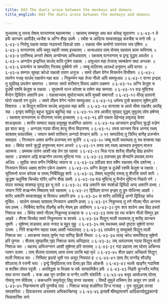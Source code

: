```yaml
---
title: 043 The duels arose between the monkeys and demons
title_english: 043 The duels arose between the monkeys and demons

---
```

<div class="audioEmbed"  caption="श्रीराम-हरिसीताराममूर्ति-घनपाठिभ्यां वचनम्" src="https://archive.org/download/Ramayana-recitation-Sriram-harisItArAmamUrti-Ghanapaati-v2/Kanda_6/Kanda_6_YK-043-The_duels_arose_between_the_monkeys_and_demons_0.mp3"></div>
युध्यताम् तु ततस् तेषाम् वानराणाम् महात्मनाम् ।  
रक्षसाम् सम्बभूव अथ बल कोपह् सुदारुणः ॥ ६-४३-१  
ते हयैः कान्चन आपीडैर् ध्वजैश च अग्नि शैख उपमैः ।  
रथैश च आदित्य सम्काशाइह् कवचैश च मनो रमैः ॥ ६-४३-२  
निर्ययू राक्षस व्याघ्रा नादयन्तो दिशओ दशा ।  
राक्षसा भीम कर्माणो रावणस्य जय एषिणः ॥ ६-४३-३  
वानराणाम् अपि चमूर् महती जयम् इच्चताम् ।  
अभ्यधावत ताम् सेनाम् रक्षसाम् काम रूपिणाम् ॥ ६-४३-४  
एतस्मिन्न् अन्तरे तेषाम् अन्योन्यम् अभिधावताम् ।  
रक्षसाम् वानराणाम् च द्वन्द्व युद्धम् अवर्तत ॥ ६-४३-५  
अन्गदेन इन्द्रजित् सार्धम् वालि पुत्रेण राक्षसः ।  
अयुध्यत महा तेजास् त्र्यम्बकेण यथा अन्धकः ॥ ६-४३-६  
प्रजन्घेन च सम्पातिर् नित्यम् दुर्मर्षणो रणे ।  
जम्बू मालिनम् आरब्धो हनूमान् अपि वानरः ॥ ६-४३-७  
सम्गतः सुमहा क्रोधो राक्षसो रावण अनुजः ।  
समरे तीक्ष्ण वेगेन मित्रघ्नेन विभीषणः ॥ ६-४३-८  
तपनेन गजह् सार्धम् राक्षसेन महा बलः ।  
निकुम्भेन महा तेजा नीलो अपि समयुध्यत ॥ ६-४३-९  
वानर इन्द्रस् तु सुग्रीवह् प्रघसेन समागतः ।  
सम्गतः समरे शरीमान् विरूप अक्षेण लक्ष्मणः ॥ ६-४३-१०  
अग्नि केतुश च दुर्धर्षो रशमि केतुश च राक्षसः ।  
सुप्तघ्नो यज्न कोपश च रामेण सह सम्गताः ॥ ६-४३-११  
वज्र मुष्टिश्च मैन्देन द्विविदेन अशानि प्रभः ।  
राक्षसाभ्याम् सुघोराभ्याम् कपि मुख्यौ समागतौ ॥ ६-४३-१२  
वीरह् प्रतपनो घोरो राक्षसो रण दुर्धरः ।  
समरे तीक्ष्ण वेगेन नलेन समयुध्यत ॥ ६-४३-१३  
धर्मस्य पुत्रो बलवान् सुषेण;इति विशरुतः ।  
स विद्युन् मालिना सार्धम् अयुध्यत महा कपिः ॥ ६-४३-१४  
वानराश च अपरे भीमा राक्षसैर् अपरैह् सह ।  
द्वन्द्वम् समीयुर् बहुधा युद्धाय बहुभिह् सह ॥ ६-४३-१५  
तत्र आसीत् सुमहद् युद्धम् तुमुलम् लोम हर्षणम् ।  
रक्षसाम् वानराणाम् च वीराणाम् जयम् इच्चताम् ॥ ६-४३-१६  
हरि राक्षस देहेभ्यह् प्रसृताह् केशा शाअड्वलाः ।  
शारीर सम्घाट वहाह् प्रसुस्रुह् शओणित आपगाः ॥ ६-४३-१७  
आजघान इन्द्रजित् क्रुद्धो वज्रेण इव शात क्रतुः ।  
अन्गदम् गदया वीरम् शात्रु सैन्य विदारणम् ॥ ६-४३-१८  
तस्य कान्चन चित्र अन्गम् रथम् साशवम् ससारथिम् ।  
जघान समरे शरीमान् अन्गदो वेगवान् कपिः ॥ १९  
सम्पातिस् तु त्रिभिर् बाणैह् प्रजन्घेन समाहतः ।  
निजघान अशव कर्णेन प्रजन्घम् रण मूर्धनि ॥ ६-४३-२०  
जम्बू माली रथस्थस् तु रथ शाक्त्या महा बलः ।  
बिभेद समरे क्रुद्धो हनूमन्तम् स्तन अन्तरे ॥ ६-४३-२१  
तस्य तम् रथम् आस्थाय हनूमान् मारुत आत्मजः ।  
प्रममाथ तलेन आशौ सह तेन एव रक्षसा ॥ ६-४३-२२  
भिन्न गात्रः शारैस् तीक्ष्णैह् क्षिप्र हस्तेन रक्षसा ।  
प्रजघान अद्रि शऋन्गेण तपनम् मुष्टिना गजः ॥ ६-४३-२३  
ग्रसन्तम् इव सैन्यानि प्रघसम् वानर अधिपः ।  
सुग्रीवः सप्त पर्णेन निर्बिभेद जघान च ॥ ६-४३-२४  
प्रपीड्य शार वर्षेण राक्षसम् भीम दर्शानम् ।  
निजघान विरूप अक्षम् शारेण एकेन लक्ष्मणः ॥ ६-४३-२५  
अग्नि केतुश च दुर्धर्षो रशमि केतुश च राक्षसः ।  
सुप्तिघ्नो यज्न कोपश च रामम् निर्बिभिदुह् शारैः ॥ ६-४३-२६  
तेषाम् चतुर्णाम् रामस् तु शैरांसि समरे शारैः ।  
क्रुद्धश चतुर्भिश चिच्चेद घोरैर् अग्नि शैख उपमैः ॥ ६-४३-२७  
वज्र मुष्टिस् तु मैन्देन मुष्टिना निहतो रणे ।  
पपात सरथह् साशवह् पुराट्ट इव भू तले ॥ ६-४३-२८  
वज्र अशानि सम स्पर्शओ द्विविदो अप्य् अशानि प्रभम् ।  
जघान गिरि शऋन्गेण मिषताम् सर्व रक्षसाम् ॥ ६-४३-२९  
द्विविदम् वानर इन्द्रम् तु द्रुम योधिनम् आहवे ।  
शारैर् अशानि सम्काशाइह् स विव्याध अशानि प्रभः ॥ ६-४३-३०  
स शारैर् अतिविद्ध अन्गो द्विविदह् क्रोध मूर्चितः ।  
सालेन सरथम् साशवम् निजघान अशानि प्रभम् ॥ ६-४३-३१  
निकुम्भस् तु रणे नीलम् नील अन्जन चय प्रभम् ।  
निर्बिभेद शारैस् तीक्ष्णैह् करैर् मेघम् इव अंशौमान् ॥ ६-४३-३२  
पुनः शार शातेन अथ क्षिप्र हस्तो निशाअ चरः ।  
बिभेद समरे नीलम् निकुम्भह् प्रजहास च ॥ ६-४३-३३  
तस्य एव रथ चक्रेण नीलो विष्णुर् इव आहवे ।  
शैरश चिच्चेद समरे निकुम्भस्य च सारथेः ॥ ६-४३-३४  
विद्युन् माली रथस्थस् तु शारैह् कान्चन भूषणैः ।  
सुषेणम् ताडयाम् आस ननाद च मुहुर् मुहुः ॥ ६-४३-३५  
तम् रथस्थम् अथो दृष्ट्वा सुषेणो वानर उत्तमः ।  
गिरि शऋन्गेण महता रथम् आशौ न्यपातयत् ॥ ६-४३-३६  
लाघवेन तु सम्युक्तो विद्युन् माली निशाअ चरः ।  
अपक्रम्य रथात् तूर्णम् गदा पाणिह् क्षितौ स्थितः ॥ ६-४३-३७  
ततह् क्रोध समाविष्टह् सुषेणो हरि पुम्गवः ।  
शैलाम् सुमहतीम् गृह्य निशाअ चरम् अभिद्रवत् ॥ ६-४३-३८  
तम् आपतन्तम् गदया विद्युन् माली निशाअ चरः ।  
वक्षस्य् अभिजग्नान आशौ सुषेणम् हरि सत्तमम् ॥ ६-४३-३९  
गदा प्रहारम् तम् घोरम् अचिन्त्य प्लवग उत्तमः ।  
ताम् शैलाम् पातयाम् आस तस्य उरसि महा मृधे ॥ ६-४३-४०  
शैला प्रहार अभिहतो विद्युन् माली निशाअ चरः ।  
निष्पिष्ट हृदयो भूमौ गत असुर् निपपात ह ॥ ६-४३-४१  
एवम् तैर् वानरैह् शौउरैह् शौउरास् ते रजनी चराः ।  
द्वन्द्वे विमृदितास् तत्र दैत्या;इव दिव ओकसैः ॥ ६-४३-४२  
भल्लैः खड्गैर् गदाभिश च शाक्ति तोमर पट्टसैः ।  
अपविद्धश च भिन्नश च रथैः साम्ग्रामिकैर् हयैः ॥ ६-४३-४३  
निहतैः कुन्जरैर् मत्तैस् तथा वानर राक्षसैः ।  
चक्र अक्ष युग दण्डैश च भग्नैर् धरणि संशरितैः ॥ ६-४३-४४  
बभूव आयोधनम् घोरम् गोमायु गण सेवितम् ।  
कबन्धानि समुत्पेतुर् दिक्षु वानर रक्षसाम् ।  
विमर्दे तुमुले तस्मिन् देव असुर रण उपमे ॥ ६-४३-४५  
निहन्यमाना हरि पुम्गवैस् तदा ।  
निशाअ चराह् शओणित दिग्ध गात्राह् ।  
पुनः सुयुद्धम् तरसा समाशरिता ।  
दिवाकरस्य अस्तमय अभिकान्क्षिणह् ॥ ६-४३-४६  
इत्यार्षे श्रीमद्रामायणे आदिकाव्येयुद्धकाण्डे त्रिचत्वारिंशः सर्गः